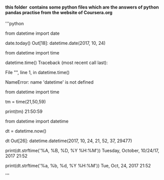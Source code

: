 #### this folder  contains some python files which are the answers of python pandas practise from the website of Coursera.org

'''python


from datetime import date

date.today()
Out[18]: datetime.date(2017, 10, 24)

from datetime import time

datetime.time()
Traceback (most recent call last):

  File "<ipython-input-20-7a536f562689>", line 1, in <module>
    datetime.time()

NameError: name 'datetime' is not defined


from datetime import time

tm = time(21,50,59)

print(tm)
21:50:59

from datetime import datetime

dt = datetime.now()

dt
Out[26]: datetime.datetime(2017, 10, 24, 21, 52, 37, 29477)

print(dt.strftime('%A, %B, %D, %Y %H:%M'))
Tuesday, October, 10/24/17, 2017 21:52

print(dt.strftime('%a, %b, %d, %Y %H:%M'))
Tue, Oct, 24, 2017 21:52


'''
